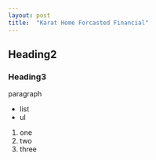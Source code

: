 ```yaml
---
layout: post
title:  "Karat Home Forcasted Financial"
---
```




## Heading2

### Heading3

paragraph

- list 
- ul


1. one
2. two
3. three